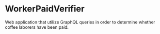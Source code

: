 # WorkerPaidVerifier
Web application that utilize GraphQL queries in order to determine whether coffee laborers have been paid.
